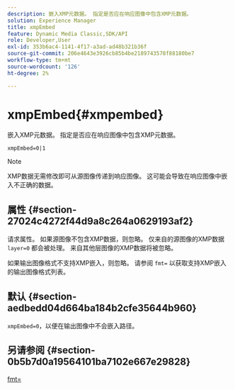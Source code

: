 ```yaml
---
description: 嵌入XMP元数据。 指定是否应在响应图像中包含XMP元数据。
solution: Experience Manager
title: xmpEmbed
feature: Dynamic Media Classic,SDK/API
role: Developer,User
exl-id: 353b6ac4-1141-4f17-a3ad-ad48b321b36f
source-git-commit: 206e4643e3926cb85b4be2189743578f88180be7
workflow-type: tm+mt
source-wordcount: '126'
ht-degree: 2%

---
```


# xmpEmbed{#xmpembed}

嵌入XMP元数据。 指定是否应在响应图像中包含XMP元数据。

`xmpEmbed=0|1`

>[!NOTE]
>
>XMP数据无需修改即可从源图像传递到响应图像。 这可能会导致在响应图像中嵌入不正确的数据。

## 属性 {#section-27024c4272f44d9a8c264a0629193af2}

请求属性。 如果源图像不包含XMP数据，则忽略。 仅来自的源图像的XMP数据 `layer=0` 都会被处理。 来自其他层图像的XMP数据将被忽略。

如果输出图像格式不支持XMP嵌入，则忽略。 请参阅 `fmt=` 以获取支持XMP嵌入的输出图像格式列表。

## 默认 {#section-aedbedd04d664ba184b2cfe35644b960}

`xmpEmbed=0`，以便在输出图像中不会嵌入路径。

## 另请参阅 {#section-0b5b7d0a19564101ba7102e667e29828}

[fmt=](../../../../../is-api/http-ref/image-serving-api-ref/c-http-protocol-reference/c-command-reference/r-is-http-fmt.md#reference-cdf10043423b45ba9fe15157fb3ae37a)
